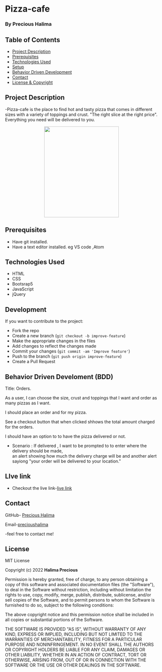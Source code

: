 # Pizza-cafe
### By Precious Halima

## Table of Contents
*  [Project Description](#project-description)
* [Prerequisites](#prerequisites)
* [Technologies Used](#technologies-used)
* [Setup](#setup)
* [Behavior Driven Development](#BDD)
* [Contact](#contact)
* [License & Copyright](#License)

## Project Description
-Pizza-cafe is the place to find hot and tasty pizza that comes in different sizes with  a variety of toppings and crust.
"The right slice at the right price".
Everything you need will be delivered to you.

<p align="center"><img src="https://user-images.githubusercontent.com/99921988/162409027-eb432d95-3774-4d95-9821-09b875f631c9.png" height="300px" width = "70%"> </p>

## Prerequisites
- Have git installed.
- Have a text editor installed. eg VS code ,Atom

## Technologies Used
- HTML
- CSS 
- Bootsrap5
- JavaScript
- jQuery

## Development
If you want to contribute to the project:
- Fork the repo
- Create a new branch (`git checkout -b improve-feature`)
- Make the appropriate changes in the files
- Add changes to reflect the changes made
- Commit your changes (`git commit -am 'Improve feature'`)
- Push to the branch (`git push origin improve-feature`)
- Create a Pull Request 


## Behavior Driven Develoment (BDD)
Title: Orders.

As a user,
I can choose the size, crust and toppings that I want and order as many pizzas as I want.

I should place an order and for my pizza.

See a checkout button that when clicked shhows the total amount charged for the orders.

I should have an option to to have the pizza delivered or not.

* Scenario : If delivered , I want to be prompted to to enter where the delivery should be made,<br>
an alert showing how much the delivery charge will be and another alert sayiong "your order will be delivered to your location." 

## LIve link
- Checkout the live link-[live link](https://halimaprecious.github.io/Pizza-cafe/)

## Contact
GitHub- [Precious Halima](https://github.com/halimaprecious) 

Email-[precioushalima](halimaprecious3@gmail.com)

-feel free to contact me!

 ## License 
MIT License

Copyright (c) 2022  **Halima Precious**

Permission is hereby granted, free of charge, to any person obtaining a copy of this software and associated documentation files (the "Software"), to deal in the Software without restriction, including without limitation the rights to use, copy, modify, merge, publish, distribute, sublicense, and/or sell copies of the Software, and to permit persons to whom the Software is furnished to do so, subject to the following conditions:

The above copyright notice and this permission notice shall be included in all copies or substantial portions of the Software.

THE SOFTWARE IS PROVIDED "AS IS", WITHOUT WARRANTY OF ANY KIND, EXPRESS OR IMPLIED, INCLUDING BUT NOT LIMITED TO THE WARRANTIES OF MERCHANTABILITY, FITNESS FOR A PARTICULAR PURPOSE AND NONINFRINGEMENT. IN NO EVENT SHALL THE AUTHORS OR COPYRIGHT HOLDERS BE LIABLE FOR ANY CLAIM, DAMAGES OR OTHER LIABILITY, WHETHER IN AN ACTION OF CONTRACT, TORT OR OTHERWISE, ARISING FROM, OUT OF OR IN CONNECTION WITH THE SOFTWARE OR THE USE OR OTHER DEALINGS IN THE SOFTWARE.
